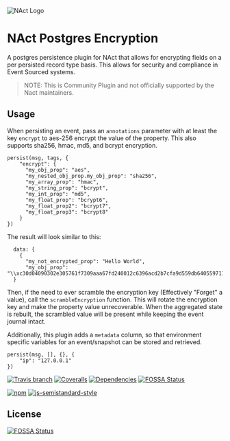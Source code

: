 ![NAct Logo](https://raw.githubusercontent.com/ncthbrt/nact/master/assets/logo.svg?sanitize=true)

# NAct Postgres Encryption
A postgres persistence plugin for NAct that allows for encrypting fields on a per persisted record type basis. This allows for security and compliance in Event Sourced systems.

> NOTE: This is Community Plugin and not officially supported by the Nact maintainers.

## Usage
When persisting an event, pass an `annotations` parameter with at least the key `encrypt` to aes-256 encrypt the value of the property. This also supports sha256, hmac, md5, and bcrypt encryption.

```
persist(msg, tags, {
    "encrypt": {
      "my_obj_prop": "aes",
      "my_nested_obj_prop.my_obj_prop": "sha256",
      "my_array_prop": "hmac",
      "my_string_prop": "bcrypt",
      "my_int_prop": "md5",
      "my_float_prop": "bcrypt6",
      "my_float_prop2": "bcrypt7",
      "my_float_prop3": "bcrypt8"
    }
})
```

The result will look similar to this:

```
  data: {
    {
      "my_not_encrypted_prop": "Hello World",
      "my_obj_prop": "\\xc30d04090302e305761f7309aaa67fd240012c6396acd2b7cfa9d559db640559711f72bdce19dbb9fe9545eebb8f32612929d7765e2dfee91655ad87e73d25ee1c9e43cb92f7e356061d9a798ae3bc8987"}
  }
``` 

Then, if the need to ever scramble the encryption key (Effectively "Forget" a value), call the `scrambleEncryption` function.  This will rotate the encryption key and make the property value unrecoverable. When the aggregated state is rebuilt, the scrambled value will be present while keeping the event journal intact.

Additionally, this plugin adds a `metadata` column, so that environment specific variables for an event/snapshot can be stored and retrieved.

```
persist(msg, [], {}, {
    "ip": "127.0.0.1"
})
```


<!-- Badges -->
[![Travis branch](https://img.shields.io/travis/scott-wyatt/nact-persistence-postgres-encrypted.svg?style=flat-square)](https://travis-ci.org/scott-wyatt/nact-persistence-postgres-encrypted)
[![Coveralls](https://img.shields.io/coveralls/scott-wyatt/nact-persistence-postgres-encrypted.svg?style=flat-square)](https://coveralls.io/github/scott-wyatt/nact-persistence-postgres-encrypted) [![Dependencies](https://david-dm.org/scott-wyatt/nact-persistence-postgres-encrypted.svg?branch=master&style=flat-square)](https://david-dm.org/scott-wyatt/nact-persistence-postgres-encrypted) 
[![FOSSA Status](https://app.fossa.io/api/projects/git%2Bgithub.com%2Fscott-wyatt%2Fnact-persistence-postgres-encrypted.svg?type=shield)](https://app.fossa.io/projects/git%2Bgithub.com%2scott-wyatt%2Fnact-persistence-postgres-encrypted?ref=badge_shield)

[![npm](https://img.shields.io/npm/v/nact-persistence-postgres-encrypted.svg?style=flat-square)](https://www.npmjs.com/package/nact-persistence-postgres-encrypted) [![js-semistandard-style](https://img.shields.io/badge/code%20style-semistandard-blue.svg?style=flat-square)](https://github.com/Flet/semistandard) 


## License
[![FOSSA Status](https://app.fossa.io/api/projects/git%2Bgithub.com%2Fscott-wyatt%2Fnact-persistence-postgres-encrypted.svg?type=large)](https://app.fossa.io/projects/git%2Bgithub.com%2Fscott-wyatt%2Fnact-persistence-postgres-encrypted?ref=badge_large)
